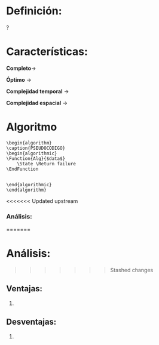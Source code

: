 # Definición:
?


# Características:

**Completo**-> 

**Óptimo** -> 

**Complejidad temporal** $\rightarrow$ 

**Complejidad espacial** $\rightarrow$

# Algoritmo
```pseudo
\begin{algorithm} 
\caption{PSEUDOCODIGO} 
\begin{algorithmic} 
\Function{Alg}{$data$}
    \State \Return failure
\EndFunction


\end{algorithmic} 
\end{algorithm}

```

<<<<<<< Updated upstream

### Análisis:
=======
# Análisis:
>>>>>>> Stashed changes

## Ventajas:
1. 

## Desventajas:
1. 
